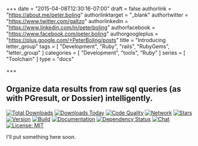 +++
date = "2015-04-08T12:30:16-07:00"
draft = false
authorlink = "https://about.me/peter.boling"
authorlinktarget = "_blank"
authortwitter = "https://www.twitter.com/galtzo"
authorlinkedin = "https://www.linkedin.com/in/peterboling"
authorfacebook = "https://www.facebook.com/peter.boling"
authorgoogleplus = "https://plus.google.com/+PeterBoling/posts"
title = "Introducing letter_group"
tags = [ "Development", "Ruby", "rails", "RubyGems", "letter_group" ]
categories = [ "Development", "tools", "Ruby" ]
series = [ "Toolchain" ]
type = "docs"

+++

## Organize data results from raw sql queries (as with PGresult, or Dossier) intelligently.

[![Total Downloads](https://img.shields.io/gem/rt/letter_group.svg)](https://github.com/pboling/letter_group)
[![Downloads Today](https://img.shields.io/gem/rd/letter_group.svg)](https://github.com/pboling/letter_group)
[![Code Quality](https://img.shields.io/codeclimate/github/pboling/letter_group.svg)](https://codeclimate.com/github/pboling/letter_group)
[![Network](https://img.shields.io/github/forks/pboling/letter_group.svg?style=social)](https://github.com/pboling/letter_group/network)
[![Stars](https://img.shields.io/github/stars/pboling/letter_group.svg?style=social)](https://github.com/pboling/letter_group/stargazers)
[![Version](https://img.shields.io/gem/v/letter_group.svg)](https://rubygems.org/gems/letter_group)
[![Build](https://img.shields.io/travis/pboling/letter_group.svg)](https://travis-ci.org/pboling/letter_group)
[![Documentation](http://inch-ci.org/github/pboling/letter_group.svg)](http://inch-ci.org/github/pboling/letter_group)
[![Dependency Status](https://gemnasium.com/pboling/letter_group.svg)](https://gemnasium.com/pboling/letter_group)
[![Chat](https://img.shields.io/gitter/room/pboling/letter_group.svg)](https://gitter.im/pboling/letter_group)
[![License: MIT](https://img.shields.io/badge/License-MIT-green.svg)](https://opensource.org/licenses/MIT)

I'll put something here soon.
